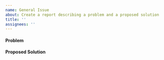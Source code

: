 ```yaml
---
name: General Issue
about: Create a report describing a problem and a proposed solution
title: ''
assignees: ''
---
```


#### Problem
<!--
  The GitHub issue tracker exists to track issues 
  that affect the development of Solana itself.

  If you need technical support using Solana, building
  an app, or running a validator, don't open an issue here.

  Instead, post your question to the Solana Stack Exchange:
  https://solana.stackexchange.com/questions/ask
-->
<!-- If reporting a crash, degraded performance, etc, please include the software version(s) you are using. -->

#### Proposed Solution
